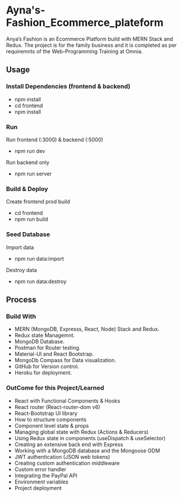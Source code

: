 # Ayna's-Fashion_Ecommerce_plateform
Anya’s Fashion is an Ecommerce Platform build with MERN Stack and Redux.  The project is for the family business and it is completed as per requiremnts of the Web-Programming Training at Omnia.
## Usage
### Install Dependencies (frontend & backend)
- npm install
- cd frontend
- npm install

### Run
Run frontend (:3000) & backend (:5000) 
- npm run dev

Run backend only 
- npm run server

### Build & Deploy
Create frontend prod build
- cd frontend
- npm run build

### Seed Database

Import data 
- npm run data:import

Destroy data 
- npm run data:destroy

## Process
### Build With

- MERN (MongoDB, Expresss, React, Node) Stack and Redux.
- Redux state Managemnt.
- MongoDB Database.
- Postman for Router testing.
- Material-UI and React Bootstrap.
- MongoDb Compass for Data visualization.
- GitHub for Version control.
- Heroku for deployment.

### OutCome for this Project/Learned
- React with Functional Components & Hooks
- React router (React-router-dom v6)
- React-Bootstrap UI library
- How to structure components
- Component level state & props
- Managing global state with Redux (Actions & Reducers)
- Using Redux state in components (useDispatch & useSelector)
- Creating an extensive back end with Express
- Working with a MongoDB database and the Mongoose ODM
- JWT authentication (JSON web tokens)
- Creating custom authentication middleware
- Custom error handler
- Integrating the PayPal API
- Environment variables
- Project deployment



